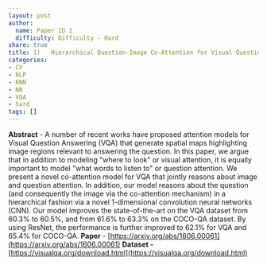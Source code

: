 ```yaml
---
layout: post
author:
  name: Paper ID 2
  difficulty: Difficulty - Hard
share: true
title: 1)	Hierarchical Question-Image Co-Attention for Visual Question Answering
categories:
- CV
- NLP
- RNN
- NN
- VQA
- hard
tags: []
---
```

**Abstract** - A number of recent works have proposed attention models for Visual Question Answering (VQA) that generate spatial maps highlighting image regions relevant to answering the question. In this paper, we argue that in addition to modeling "where to look" or visual attention, it is equally important to model "what words to listen to" or question attention. We present a novel co-attention model for VQA that jointly reasons about image and question attention. In addition, our model reasons about the question (and consequently the image via the co-attention mechanism) in a hierarchical fashion via a novel 1-dimensional convolution neural networks (CNN). Our model improves the state-of-the-art on the VQA dataset from 60.3% to 60.5%, and from 61.6% to 63.3% on the COCO-QA dataset. By using ResNet, the performance is further improved to 62.1% for VQA and 65.4% for COCO-QA.
**Paper** - [https://arxiv.org/abs/1606.00061](https://arxiv.org/abs/1606.00061)
**Dataset -** [https://visualqa.org/download.html](https://visualqa.org/download.html)
